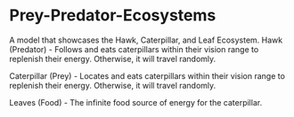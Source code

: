 # Prey-Predator-Ecosystems

A model that showcases the Hawk, Caterpillar, and Leaf Ecosystem.
Hawk (Predator) - Follows and eats caterpillars within their vision range to replenish their energy. Otherwise, it will travel randomly.

Caterpillar (Prey) - Locates and eats caterpillars within their vision range to replenish their energy. Otherwise, it will travel randomly.

Leaves (Food) - The infinite food source of energy for the caterpillar.
